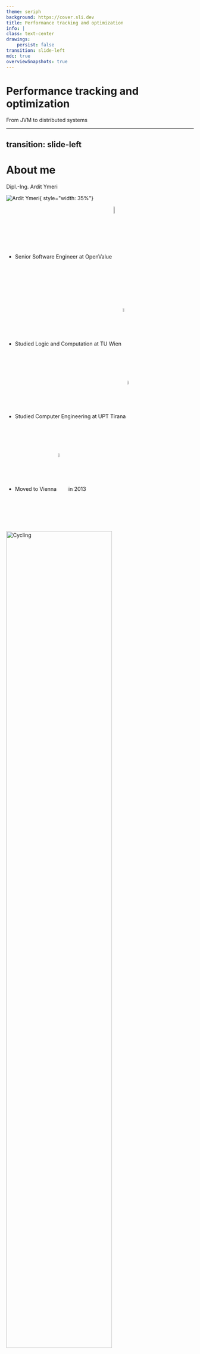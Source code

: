 ```yaml
---
theme: seriph
background: https://cover.sli.dev
title: Performance tracking and optimization
info: |
class: text-center
drawings: 
    persist: false 
transition: slide-left
mdc: true
overviewSnapshots: true
---
```


# Performance tracking and optimization

From JVM to distributed systems 

<div class="pt-12">
  <span @click="$slidev.nav.next" class="px-2 py-1 rounded cursor-pointer" hover="bg-white bg-opacity-10">
    <carbon:arrow-right class="inline"/>
  </span>
</div>

---
transition: slide-left
---

# About me

Dipl.-Ing. Ardit Ymeri 

<div grid="~ cols-2 gap-4">

<div>

![Ardit Ymeri](./media/ardit/Ardit-profile-pic.png){ style="width: 35%"}

 <ul>
  <li>Senior Software Engineer at OpenValue <img src="./media/logos/OpenValue-logo.png" style="display: inline; vertical-align: middle; width: 7%;" /></li>
  <li>Studied Logic and Computation at TU Wien <img src="./media/logos/tuwien-logo.svg" style="display: inline; vertical-align: middle; width: 5%;" /></li>
  <li>Studied Computer Engineering at UPT Tirana <img src="./media/logos/Logo-UPT-me-elemente-blu-277x300.png" style="display: inline; vertical-align: middle; width: 5%;" /></li>
  <li>Moved to Vienna <img src="./media/logos/2560px-Vienna_logo.webp" style="display: inline; vertical-align: middle; width: 5%;" /> in 2013</li>
 </ul>

 </div>

<div class="relative w-[300px] h-[300px]">
  <img v-click src="./media/ardit/ArditCycling.png" alt="Cycling" class="absolute inset-0" style="top: 0; left: 0; width: 75%;" />
  <img v-click src="./media/ardit/Ardits-guitar.png" alt="swimming" class="absolute inset-0" style="top: 35px; left: 35px; width: 75%;" />
  <img v-click src="./media/ardit/Ardit-Swimming.png" alt="swimming" class="absolute inset-0" style="top: -20px; left: 20px; width: 75%;" />
  <img v-click src="./media/ardit/Ardit-Hallstatt.png" alt="Image 3" class="absolute inset-0" style="top: 20px; left: -20px; width: 85%;" />
</div>

</div>

<!-- Find some pictures of me: 

  - summer pictures 
  - cycling pictures 
  - swimming pictures 
  - guitar picture 


 -->

<!-- 

- I work as consultant on insurance companies on behalf of Open Value. 

- I moved from albania to austria in 2013 because I wanted to study Logic and Computer Science 
at Vienna University of Technology. That's the reason I'm here now. 

- It's funny how you put enormous efforts on studying Logic and all theorems about computability theory 
only to end up working as a software developer in a financial institution .... because that's where the money is. 

I hope my boss doesn't hear that :D 

The reason why i'm saying this is I will mention a few tools today. I'm not working for any of them nor trying to promote any of them. 

In the past tho, I did spend some years working on Java refactoring tools.
And because of that, i had to dig deeper in the Java features and understand the language and its tools closely. 

-->

---
transition: fade-out
layout: center
level: 1
---

# Java Optimization

---
transition: fade-out
src: ./pages/string-literals.md
level: 2
---


---
transition: fade-out
layout: two-cols
layoutClass: gap-16
src: ./pages/string-concatenation-invokedynamic.md
level: 2
---


---
transition: fade-out
src: ./pages/measure-execution-time.md
level: 2

---


---
transition: fade-out
src: ./pages/jvm-architecture.md
level: 2
---



---
transition: fade-out
level: 2
---

# Java Microbenchmark Harness JMH 
A tool for accurate performance measurement in Java

<div grid="~ cols-2 gap-40">

<div>


Purpose: 
* Measure performance for (small) code snippets

Why use JMH for Benchmarking?
* consider JVM optimizations 
* warmup effects
* reliable, reproducible performance results
</div>

<div>

![Java Microbenchmark Harness](./media/PerformanceTracking-JMH.drawio.png){class="mx-auto block" style="width: 45%"}


</div>
</div>

---
transition: fade-out
src: ./pages/jmh-loop-vs-stream-code.md
level: 2
---

---
transition: fade-out
src: /pages/jmh-lambda-vs-method-reference-code.md
level: 2
---


---
transition: fade-out
level: 2
src: ./pages/jmh-loop-vs-stream.md
---



---
transition: fade-out
level: 2
src: ./pages/jmh-lambda-vs-method-reference.md
---

---
transition: fade-out
layout: image-right
image: "./media/profiling-background.webp"
level: 2
---

# Profiling 
Analyze the runtime behavior of an application

Why use profilers
* identify bottlenecks in the code 
* understand memory allocation and GC
* gain insights into thread synchronization 

Popular profilers
* JMC and Flight recorder
* IntelliJ Profiler
* VisualVM
* YourKit
* JProfiler 
* ...

---
transition: fade-out
level: 2
src: ./pages/profiling-out-of-memory.md
---

---
transition: fade-out
level: 2
src: ./pages/profiling-virtual-threads.md
---

---
transition: fade-out
layout: center
class: text-left
level: 1
---

# Distributed Services


---
transition: fade-out
level: 1
---

# Performance Tracking in Distributed Environments 

<br>

![Performance monitoring with Grafana](./media/PerformanceTracking-GrafanaAndPrometheusMonitoring.drawio.png){class="mx-auto block" style="width: 55%"}

<!-- -->

---
transition: fade-out
level: 2
---

# JMeter 

<br/>

<div grid="~ cols-2 gap-2">

<div>

  ![Prometheus Requests Count](./media/graphana/JMeter1.png){class="mx-auto block"}

</div>

<div>

  ![Prometheus Requests Count](./media/graphana/JMeter2.png){class="mx-auto block"}

</div>

</div>
  

<!-- -->

---
transition: fade-out
level: 2
---

# Prometheus 

<br/>

<div grid="~ cols-2 gap-2">

<div>

  ![Prometheus Requests Count](./media/graphana/Prometheus-3.png){class="mx-auto block"}

</div>

<div>

![Prometheus Requests Count](./media/graphana/Prometheus-2.png){class="mx-auto block"}

</div>

</div>

  

<!-- -->

---
transition: slide-left
level: 2
---

# Grafana 


<br/>

<div grid="~ cols-2 gap-2">

<div>

![Grafana](./media/graphana/Graphana1.png){class="mx-auto block"}

</div>

<div>



</div>

</div>



<!-- -->


---
transition: fade-out
layout: center
level: 1
---

# The Nature of Problems 

---
transition: fade-out
level: 2
---

# The Nature of Problems (1/3) 

Algorithmic Optimization Problems  - Improve efficiency of algorithms 

Profiling 


<div class="grid grid-cols-10 place-items-center gap-4">

  <div> 

  ![YourKit](./media/logos/yourkit_logo.svg){class="mx-auto block"}

  </div>

  <div> 

  ![JProfiler](./media/logos/Codework-Inc-jprofile.png){class="mx-auto block"}

  </div>

  <div> 
  
  ![VisualVM](./media/logos/visualvm_logo_big.png){class="mx-auto block"}
  
  </div>

  <div>

  ![JDK Mission Control](./media/logos/JDK_Mission_Control_(logo).png){class="mx-auto block" style="width: 70%"}
  
  </div>

  <div class="col-span-4">

 ![Java Flight Recorder](./media/profiler/FlightRecorder-2.png){class="mx-auto block" style="width: 70%"}
 

  </div>
</div>



Benchmarking & Monitoring

<div class="grid grid-cols-2 place-items-center gap-4">


<div> 

 ![Prometheus](./media/graphana/Prometheus-3.png){class="mx-auto block" style="width: 60%"}


</div>


<div> 

 ![Grafana](./media/graphana/Graphana1.png){class="mx-auto block" style="width: 70%"}

</div>


</div>




<!-- -->

---
transition: fade-out
level: 2
---

# The Nature of Problems (2/3) 
Data-intensive problems 

* Split the work into multiple machines 
* Combine the result 


![Hadoop](./media/PerformanceTracking-HadoopMapReduce.drawio.png){class="mx-auto block" style="width: 70%"}

<!-- -->

---
transition: slide-left
level: 2
---

# The Nature of Problems (3/3) 
Combinatorial/Exponential Search Problems - Complexity Theory: NP 

* Easy to guess and check 
* Enormous search space 

Examples: 
- Routing problems 
- Graph theory 
- ...

Applications: 
- Logistics 
- Cryptography 
- Blockchain and cryptocurrency 
- ...

<!--

Then we have Combinatorial or exponential search problems 
Searching is generally something trivial implement - guess and check procedure
The difficult part stands on the search space. 
If the search space grows exponentially with the size of the input, then soon it becomes practically impossible to iterate the entire search space



 -->

---
transition: fade-out
level: 1
layout: center
---

# Blockchain Concepts

---
transition: fade-out
level: 1
---

# Blockchain - Node

<br/> 

![Performance monitoring with Grafana](./media/PerformanceTracking-Blockchain-Node.drawio.png){class="mx-auto block" style="width: 90%"}

<!-- -->


---
transition: slide-out
level: 1
---

# Blockchain Decentralized

<div>

![Performance monitoring with Grafana](./media/PerformanceTracking-Blockchain-Network-Full-mining-1.drawio.png){class="mx-auto block" style="width: 90%"}

</div>

---
transition: slide-out
level: 1
---

# Blockchain Decentralized

<div>

![Performance monitoring with Grafana](./media/PerformanceTracking-Blockchain-Network-Full-mining-2.drawio.png){class="mx-auto block" style="width: 90%"}

</div>

---
transition: slide-left
level: 1
---

# Blockchain Decentralized

<div>

![Performance monitoring with Grafana](./media/PerformanceTracking-Blockchain-Network-Full-mining-3.drawio.png){class="mx-auto block" style="width: 90%"}

</div>

<!-- -->

---
transition: fade-out
level: 1
layout: center
---

# Quantum Computing

---
transition: fade-out
level: 1
---

# Quantum Computing - Fundamentals 

<div grid="~ cols-2 gap-2">

<div>


![Qubits Superposition](./media/PerformanceTracking-Quantum.drawio.png){class="mx-auto block" style="width: 67%"}

</div>

<div>



![Qubits Decoherence](./media/PerformanceTracking-QuantumDecoherence.drawio.png){class="mx-auto block" style="width: 52%"}

</div>

<div class="col-span-2">

![Qubits Decoherence](./media/PerformanceTracking-QuantumEntanglement.drawio.png){class="mx-auto block" style="width: 50%"}

</div>

</div>

<!-- 

When it comes to quantum computing, the fundamental unit of information is a Qubit. Which is analogous to the bits in classical computing, but it has some substantial differences. 

Understanding the differences requires some basic understanding of four key principles of quantum mechanics. 

Superposition - While classical bits can exists in either of two states - typically represented by 0 and 1, a Qubit can also be in a superposition of both states. 
Superposition is the state in which a quantum particle or system can represent not just one possibility, but a combination of multiple possibilities that can be expressed with probability magnitudes. 

Decoherence -  Decoherence is the process in which quantum particles and systems can decay, collapse or change, converting into single states measurable by classical physics.  

Entanglement - Entanglement is the process in which multiple quantum particles become correlated more strongly than regular probability allows.

Interference - Interference is the phenomenon in which entangled quantum states can interact and produce more and less likely probabilities.


Qubits


A qubit can behave like a bit and store either a zero or a one, but it can also be a weighted combination of zero and one at the same time. 
When combined, qubits in superposition can scale exponentially. 
Two qubits can compute with four pieces of information, three can compute with eight, and four can compute with sixteen.

However, each qubit can only output a single bit of information at the end of the computation. 
Quantum algorithms work by storing and manipulating information in a way inaccessible to classical computers, which can provide speedups for certain problems.


Generally, qubits are created by manipulating and measuring quantum particles (the smallest known building blocks of the physical universe), such as photons, electrons, trapped ions and atoms. 
Qubits can also engineer systems that behave like a quantum particle, as in superconducting circuits.


How the principles work together

To better understand quantum computing, consider that two counterintuitive ideas can both be true. The first is that objects that can be measured—qubits in superposition with defined probability amplitudes—behave randomly. The second is that objects too distant to influence each other—entangled qubits—can still behave in ways that, though individually random, are somehow strongly correlated. 

A computation on a quantum computer works by preparing a superposition of computational states. 
A quantum circuit, prepared by the user, uses operations to generate entanglement, leading to interference between these different states, as governed by an algorithm. 
Many possible outcomes are canceled out through interference, while others are amplified. 
The amplified outcomes are the solutions to the computation.

-->

---
transition: slide-left
level: 1
---

# Quantum computing - Applications

- Quantum simulation 
- Cryptography 
- Chemistry 
- Material and drug production 
- Machine learning
- ... 


<!-- 

When is quantum computing superior?

For most kinds of tasks and challenges, traditional computers are expected to remain the best solution. 
But when scientists and engineers encounter certain very complex problems, that’s where quantum comes into play.
For these types of difficult calculations, even the most powerful supercomputers (big machines with thousands of traditional cores and processors) pale in comparison to quantum computing’s power. 
That’s because even supercomputers are binary code-based machines reliant on 20th-century transistor technology. 
Classical computers are simply unable to process such complex problems.

Complex problems are problems with lots of variables interacting in complicated ways. Modeling the behavior of individual atoms in a molecule is a complex problem, because of all the different electrons interacting with one another. Identifying new physics in a supercollider is also a complex problem. There are some complex problems that we do not know how to solve with classical computers at any scale.

A classical computer might be great at difficult tasks like sorting through a big database of molecules. 
But it struggles to solve more complex problems, like simulating how those molecules behave. 
Today, if scientists want to know how a molecule will behave, they must synthesize it and experiment with it in the real world. 
If they want to know how a slight tweak would impact its behavior, they usually need to synthesize the new version and run their experiment all over again. 
This is an expensive, time-consuming process that impedes progress in fields as diverse as medicine and semiconductor design.

A classical supercomputer might try to simulate molecular behavior with brute force, by using its many processors to explore every possible way every part of the molecule might behave. But as it moves past the simplest, most straightforward molecules available, the supercomputer stalls. 
No computer has the working memory to handle all the possible permutations of molecular behavior by using any known methods.

Quantum algorithms take a new approach to these sorts of complex problems—creating multidimensional computational spaces or running calculations that behave much like these molecules themselves. 
This turns out to be a much more efficient way of solving complex problems like chemical simulations. 

Engineering firms, financial institutions and global shipping companies—among others—are exploring use cases where quantum computers could solve important problems in their fields. 
An explosion of benefits from quantum research and development is taking shape on the horizon. 
As quantum hardware scales and quantum algorithms advance, many big, important problems like molecular simulation should find solutions.

Quantum computing use cases

First theorized in the early 1980s, it wasn’t until 1994 that MIT mathematician Peter Shor published one of the first practical real-world applications for a quantum machine. 
Shor’s algorithm for integer factorization demonstrated how a quantum mechanical computer could potentially break the most advanced cryptography systems of the time—some of which are still used today. 
Shor’s findings demonstrated a viable application for quantum systems, with dramatic implications for not just cybersecurity, but many other fields. 

Quantum computers excel at solving certain complex problems with the potential to speed up the processing of large-scale data sets. 
From the development of new drugs and performing machine learning in a new way to supply-chain optimization and climate change challenges, quantum computing might hold the key to breakthroughs in a number of critical industries.

Pharmaceuticals
Quantum computers capable of simulating molecular behavior and biochemical reactions could massively speed up the research and development of life-saving new drugs and medical treatments. 

Chemistry
For the same reasons quantum computers could impact medical research, they might also provide undiscovered solutions for mitigating dangerous or destructive chemical byproducts. 
Quantum computing could lead to improved catalysts that enable petrochemical alternatives or better processes for the carbon breakdown necessary for combating climate-threatening emissions. 

Machine learning
As interest and investment in artificial intelligence (AI) and related fields like machine learning ramps up, researchers are pushing AI models to new extremes, testing the limits of our existing hardware and demanding tremendous energy consumption. 
There is evidence that some quantum algorithms might be able to look at datasets in a new way, providing a speedup for some machine learning problems.

-->

---
transition: slide-left
level: 1
---

# Take Away  
- Know your tools: sometimes they help optimizing performance 
- Identify the pain-points first. Then try to eliminate them 
- In distributed systems this is easier said then done 
- Complex problems - practically infinite time complexity 
- Looking forward to Quantum 



---
layout: center
class: text-left
---

# Resources

[Documentation](https://sli.dev) · [GitHub](https://github.com/slidevjs/slidev) · [Showcases](https://sli.dev/resources/showcases)

Quantum computing: 
- [IBM - What is quantum computing](https://www.ibm.com/topics/quantum-computing)
- [The quantum clock is ticking: How quantum safe is your organization?](https://www.ibm.com/thought-leadership/institute-business-value/en-us/report/quantum-safe)


<br/>
<br/>

# Thank you 

<PoweredBySlidev mt-10 />
